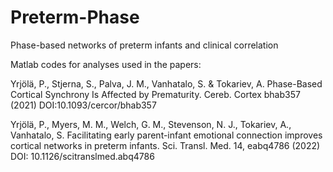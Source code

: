 # Preterm-Phase
Phase-based networks of preterm infants and clinical correlation

Matlab codes for analyses used in the papers:

Yrjölä, P., Stjerna, S., Palva, J. M., Vanhatalo, S. & Tokariev, A. Phase-Based Cortical Synchrony Is Affected by Prematurity. Cereb. Cortex bhab357 (2021) DOI:10.1093/cercor/bhab357

Yrjölä, P., Myers, M. M., Welch, G. M., Stevenson, N. J., Tokariev, A., Vanhatalo, S. Facilitating early parent-infant emotional connection improves cortical networks in preterm infants. Sci. Transl. Med. 14, eabq4786 (2022) DOI: 10.1126/scitranslmed.abq4786
